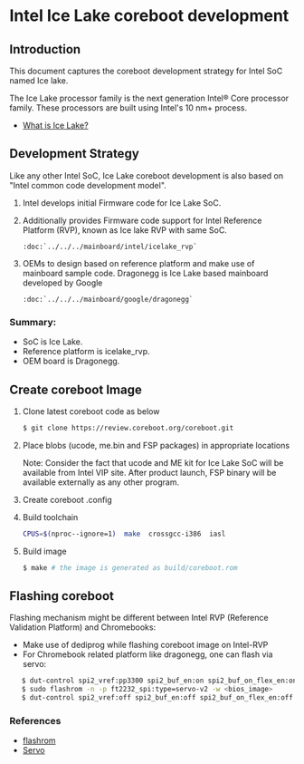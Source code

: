 # Intel Ice Lake coreboot development

## Introduction

This document captures the coreboot development strategy for Intel SoC named Ice lake.

The Ice Lake processor family is the next generation Intel® Core processor family.
These processors are built using Intel's 10 nm+ process.

* [What is Ice Lake?](https://www.intel.in/content/www/in/en/design/products-and-solutions/processors-and-chipsets/ice-lake/overview.html)

## Development Strategy

Like any other Intel SoC, Ice Lake coreboot development is also based on "Intel common code development model".

1. Intel develops initial Firmware code for Ice Lake SoC.

2. Additionally provides Firmware code support for Intel Reference Platform (RVP), known as Ice lake RVP with same SoC.
   ```eval_rst
   :doc:`../../../mainboard/intel/icelake_rvp`
   ```

3. OEMs to design based on reference platform and make use of mainboard sample code. Dragonegg is Ice Lake based mainboard developed by Google
   ```eval_rst
   :doc:`../../../mainboard/google/dragonegg`
   ```

### Summary:
* SoC is Ice Lake.
* Reference platform is icelake_rvp.
* OEM board is Dragonegg.

## Create coreboot Image

1. Clone latest coreboot code as below
   ```bash
   $ git clone https://review.coreboot.org/coreboot.git
   ```

2. Place blobs (ucode, me.bin and FSP packages) in appropriate locations

   Note:
   Consider the fact that ucode and ME kit for Ice Lake SoC will be available from Intel VIP site.
   After product launch, FSP binary will be available externally as any other program.

3. Create coreboot .config

4. Build toolchain
   ```bash
   CPUS=$(nproc--ignore=1)  make  crossgcc-i386  iasl
   ```

5. Build image
   ```bash
   $ make # the image is generated as build/coreboot.rom
   ```

## Flashing coreboot

Flashing mechanism might be different between Intel RVP (Reference Validation Platform) and Chromebooks:

* Make use of dediprog while flashing coreboot image on Intel-RVP
* For Chromebook related platform like dragonegg, one can flash via servo:

```bash
   $ dut-control spi2_vref:pp3300 spi2_buf_en:on spi2_buf_on_flex_en:on warm_reset:on
   $ sudo flashrom -n -p ft2232_spi:type=servo-v2 -w <bios_image>
   $ dut-control spi2_vref:off spi2_buf_en:off spi2_buf_on_flex_en:off warm_reset:off
```
### References
* [flashrom](https://flashrom.org/Flashrom)
* [Servo](https://www.chromium.org/chromium-os/servo)
